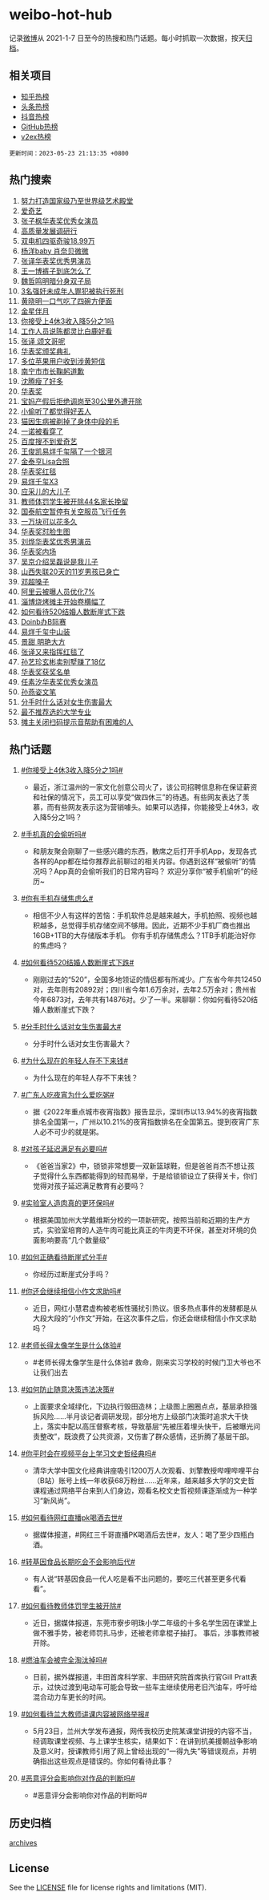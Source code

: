 # weibo-hot-hub

记录[微博](https://www.weibo.com)从 2021-1-7 日至今的热搜和热门话题。每小时抓取一次数据，按天[归档](archives)。

## 相关项目

- [知乎热榜](https://github.com/lonnyzhang423/zhihu-hot-hub)
- [头条热榜](https://github.com/lonnyzhang423/toutiao-hot-hub)
- [抖音热榜](https://github.com/lonnyzhang423/douyin-hot-hub)
- [GitHub热榜](https://github.com/lonnyzhang423/github-hot-hub)
- [v2ex热榜](https://github.com/lonnyzhang423/v2ex-hot-hub)


`更新时间：2023-05-23 21:13:35 +0800`

## 热门搜索

1. [努力打造国家级乃至世界级艺术殿堂](https://m.weibo.cn/search?containerid=100103type%3D1%26t%3D10%26q%3D%23%E5%8A%AA%E5%8A%9B%E6%89%93%E9%80%A0%E5%9B%BD%E5%AE%B6%E7%BA%A7%E4%B9%83%E8%87%B3%E4%B8%96%E7%95%8C%E7%BA%A7%E8%89%BA%E6%9C%AF%E6%AE%BF%E5%A0%82%23&stream_entry_id=51&isnewpage=1&extparam=seat%3D1%26cate%3D10103%26dgr%3D0%26stream_entry_id%3D51%26c_type%3D51%26filter_type%3Drealtimehot%26pos%3D0%26display_time%3D1684847613%26pre_seqid%3D16848476131860645864&luicode=10000011&lfid=106003type%253D25%2526t%253D3%2526disable_hot%253D1%2526filter_type%253Drealtimehot)
1. [爱奇艺](https://m.weibo.cn/search?containerid=100103type%3D1%26t%3D10%26q%3D%E7%88%B1%E5%A5%87%E8%89%BA&stream_entry_id=31&isnewpage=1&extparam=seat%3D1%26band_rank%3D1%26lcate%3D5001%26q%3D%25E7%2588%25B1%25E5%25A5%2587%25E8%2589%25BA%26c_type%3D31%26cate%3D5001%26flag%3D1%26stream_entry_id%3D31%26dgr%3D0%26realpos%3D1%26filter_type%3Drealtimehot%26pos%3D0%26display_time%3D1684847613%26pre_seqid%3D16848476131860645864&luicode=10000011&lfid=106003type%253D25%2526t%253D3%2526disable_hot%253D1%2526filter_type%253Drealtimehot)
1. [张子枫华表奖优秀女演员](https://m.weibo.cn/search?containerid=100103type%3D1%26t%3D10%26q%3D%23%E5%BC%A0%E5%AD%90%E6%9E%AB%E5%8D%8E%E8%A1%A8%E5%A5%96%E4%BC%98%E7%A7%80%E5%A5%B3%E6%BC%94%E5%91%98%23&stream_entry_id=31&isnewpage=1&extparam=seat%3D1%26band_rank%3D2%26lcate%3D5001%26q%3D%2523%25E5%25BC%25A0%25E5%25AD%2590%25E6%259E%25AB%25E5%258D%258E%25E8%25A1%25A8%25E5%25A5%2596%25E4%25BC%2598%25E7%25A7%2580%25E5%25A5%25B3%25E6%25BC%2594%25E5%2591%2598%2523%26c_type%3D31%26cate%3D5001%26flag%3D1%26stream_entry_id%3D31%26dgr%3D0%26realpos%3D2%26filter_type%3Drealtimehot%26pos%3D1%26display_time%3D1684847613%26pre_seqid%3D16848476131860645864&luicode=10000011&lfid=106003type%253D25%2526t%253D3%2526disable_hot%253D1%2526filter_type%253Drealtimehot)
1. [高质量发展调研行](https://m.weibo.cn/search?containerid=100103type%3D1%26t%3D10%26q%3D%23%E9%AB%98%E8%B4%A8%E9%87%8F%E5%8F%91%E5%B1%95%E8%B0%83%E7%A0%94%E8%A1%8C%23&stream_entry_id=31&isnewpage=1&extparam=seat%3D1%26band_rank%3D3%26lcate%3D5001%26q%3D%2523%25E9%25AB%2598%25E8%25B4%25A8%25E9%2587%258F%25E5%258F%2591%25E5%25B1%2595%25E8%25B0%2583%25E7%25A0%2594%25E8%25A1%258C%2523%26c_type%3D31%26cate%3D5001%26flag%3D0%26stream_entry_id%3D31%26dgr%3D0%26realpos%3D3%26filter_type%3Drealtimehot%26pos%3D2%26display_time%3D1684847613%26pre_seqid%3D16848476131860645864&luicode=10000011&lfid=106003type%253D25%2526t%253D3%2526disable_hot%253D1%2526filter_type%253Drealtimehot)
1. [双电机四驱奇骏18.99万](https://m.weibo.cn/search?containerid=100103type%3D1%26t%3D10%26q%3D%23%E5%8F%8C%E7%94%B5%E6%9C%BA%E5%9B%9B%E9%A9%B1%E5%A5%87%E9%AA%8F18.99%E4%B8%87%23&stream_entry_id=31&isnewpage=1&extparam=seat%3D1%26lcate%3D5001%26band_rank%3D4%26pos%3D3%26adid%3D190264%26q%3D%2523%25E5%258F%258C%25E7%2594%25B5%25E6%259C%25BA%25E5%259B%259B%25E9%25A9%25B1%25E5%25A5%2587%25E9%25AA%258F18.99%25E4%25B8%2587%2523%26c_type%3D31%26topic_ad%3D1%26is_ad_pos%3D1%26cate%3D5001%26dgr%3D0%26stream_entry_id%3D31%26filter_type%3Drealtimehot%26display_time%3D1684847613%26pre_seqid%3D16848476131860645864&luicode=10000011&lfid=106003type%253D25%2526t%253D3%2526disable_hot%253D1%2526filter_type%253Drealtimehot)
1. [杨洋baby 肖奈贝微微](https://m.weibo.cn/search?containerid=100103type%3D1%26t%3D10%26q%3D%E6%9D%A8%E6%B4%8Bbaby+%E8%82%96%E5%A5%88%E8%B4%9D%E5%BE%AE%E5%BE%AE&stream_entry_id=31&isnewpage=1&extparam=seat%3D1%26band_rank%3D4%26lcate%3D5001%26q%3D%25E6%259D%25A8%25E6%25B4%258Bbaby%2520%25E8%2582%2596%25E5%25A5%2588%25E8%25B4%259D%25E5%25BE%25AE%25E5%25BE%25AE%26c_type%3D31%26cate%3D5001%26flag%3D2%26stream_entry_id%3D31%26dgr%3D0%26realpos%3D4%26filter_type%3Drealtimehot%26pos%3D4%26display_time%3D1684847613%26pre_seqid%3D16848476131860645864&luicode=10000011&lfid=106003type%253D25%2526t%253D3%2526disable_hot%253D1%2526filter_type%253Drealtimehot)
1. [张译华表奖优秀男演员](https://m.weibo.cn/search?containerid=100103type%3D1%26t%3D10%26q%3D%23%E5%BC%A0%E8%AF%91%E5%8D%8E%E8%A1%A8%E5%A5%96%E4%BC%98%E7%A7%80%E7%94%B7%E6%BC%94%E5%91%98%23&stream_entry_id=31&isnewpage=1&extparam=seat%3D1%26band_rank%3D5%26lcate%3D5001%26q%3D%2523%25E5%25BC%25A0%25E8%25AF%2591%25E5%258D%258E%25E8%25A1%25A8%25E5%25A5%2596%25E4%25BC%2598%25E7%25A7%2580%25E7%2594%25B7%25E6%25BC%2594%25E5%2591%2598%2523%26c_type%3D31%26cate%3D5001%26flag%3D1%26stream_entry_id%3D31%26dgr%3D0%26realpos%3D5%26filter_type%3Drealtimehot%26pos%3D5%26display_time%3D1684847613%26pre_seqid%3D16848476131860645864&luicode=10000011&lfid=106003type%253D25%2526t%253D3%2526disable_hot%253D1%2526filter_type%253Drealtimehot)
1. [王一博裤子到底怎么了](https://m.weibo.cn/search?containerid=100103type%3D1%26t%3D10%26q%3D%E7%8E%8B%E4%B8%80%E5%8D%9A%E8%A3%A4%E5%AD%90%E5%88%B0%E5%BA%95%E6%80%8E%E4%B9%88%E4%BA%86&stream_entry_id=31&isnewpage=1&extparam=seat%3D1%26band_rank%3D6%26lcate%3D5001%26q%3D%25E7%258E%258B%25E4%25B8%2580%25E5%258D%259A%25E8%25A3%25A4%25E5%25AD%2590%25E5%2588%25B0%25E5%25BA%2595%25E6%2580%258E%25E4%25B9%2588%25E4%25BA%2586%26c_type%3D31%26cate%3D5001%26flag%3D2%26stream_entry_id%3D31%26dgr%3D0%26realpos%3D6%26filter_type%3Drealtimehot%26pos%3D6%26display_time%3D1684847613%26pre_seqid%3D16848476131860645864&luicode=10000011&lfid=106003type%253D25%2526t%253D3%2526disable_hot%253D1%2526filter_type%253Drealtimehot)
1. [魏哲鸣明暗分身双子局](https://m.weibo.cn/search?containerid=100103type%3D1%26t%3D10%26q%3D%23%E9%AD%8F%E5%93%B2%E9%B8%A3%E6%98%8E%E6%9A%97%E5%88%86%E8%BA%AB%E5%8F%8C%E5%AD%90%E5%B1%80%23&stream_entry_id=31&isnewpage=1&extparam=seat%3D1%26lcate%3D5001%26band_rank%3D7%26pos%3D7%26adid%3D190282%26q%3D%2523%25E9%25AD%258F%25E5%2593%25B2%25E9%25B8%25A3%25E6%2598%258E%25E6%259A%2597%25E5%2588%2586%25E8%25BA%25AB%25E5%258F%258C%25E5%25AD%2590%25E5%25B1%2580%2523%26c_type%3D31%26is_ad_pos%3D1%26cate%3D5001%26dgr%3D0%26stream_entry_id%3D31%26filter_type%3Drealtimehot%26display_time%3D1684847613%26pre_seqid%3D16848476131860645864&luicode=10000011&lfid=106003type%253D25%2526t%253D3%2526disable_hot%253D1%2526filter_type%253Drealtimehot)
1. [3名强奸未成年人罪犯被执行死刑](https://m.weibo.cn/search?containerid=100103type%3D1%26t%3D10%26q%3D%233%E5%90%8D%E5%BC%BA%E5%A5%B8%E6%9C%AA%E6%88%90%E5%B9%B4%E4%BA%BA%E7%BD%AA%E7%8A%AF%E8%A2%AB%E6%89%A7%E8%A1%8C%E6%AD%BB%E5%88%91%23&stream_entry_id=31&isnewpage=1&extparam=seat%3D1%26band_rank%3D7%26lcate%3D5001%26q%3D%25233%25E5%2590%258D%25E5%25BC%25BA%25E5%25A5%25B8%25E6%259C%25AA%25E6%2588%2590%25E5%25B9%25B4%25E4%25BA%25BA%25E7%25BD%25AA%25E7%258A%25AF%25E8%25A2%25AB%25E6%2589%25A7%25E8%25A1%258C%25E6%25AD%25BB%25E5%2588%2591%2523%26c_type%3D31%26cate%3D5001%26flag%3D16%26stream_entry_id%3D31%26dgr%3D0%26realpos%3D7%26filter_type%3Drealtimehot%26pos%3D8%26display_time%3D1684847613%26pre_seqid%3D16848476131860645864&luicode=10000011&lfid=106003type%253D25%2526t%253D3%2526disable_hot%253D1%2526filter_type%253Drealtimehot)
1. [黄晓明一口气吃了四碗方便面](https://m.weibo.cn/search?containerid=100103type%3D1%26t%3D10%26q%3D%23%E9%BB%84%E6%99%93%E6%98%8E%E4%B8%80%E5%8F%A3%E6%B0%94%E5%90%83%E4%BA%86%E5%9B%9B%E7%A2%97%E6%96%B9%E4%BE%BF%E9%9D%A2%23&stream_entry_id=31&isnewpage=1&extparam=seat%3D1%26band_rank%3D8%26lcate%3D5001%26q%3D%2523%25E9%25BB%2584%25E6%2599%2593%25E6%2598%258E%25E4%25B8%2580%25E5%258F%25A3%25E6%25B0%2594%25E5%2590%2583%25E4%25BA%2586%25E5%259B%259B%25E7%25A2%2597%25E6%2596%25B9%25E4%25BE%25BF%25E9%259D%25A2%2523%26c_type%3D31%26cate%3D5001%26flag%3D2%26stream_entry_id%3D31%26dgr%3D0%26realpos%3D8%26filter_type%3Drealtimehot%26pos%3D9%26display_time%3D1684847613%26pre_seqid%3D16848476131860645864&luicode=10000011&lfid=106003type%253D25%2526t%253D3%2526disable_hot%253D1%2526filter_type%253Drealtimehot)
1. [金星伴月](https://m.weibo.cn/search?containerid=100103type%3D1%26t%3D10%26q%3D%E9%87%91%E6%98%9F%E4%BC%B4%E6%9C%88&stream_entry_id=31&isnewpage=1&extparam=seat%3D1%26band_rank%3D9%26lcate%3D5001%26q%3D%25E9%2587%2591%25E6%2598%259F%25E4%25BC%25B4%25E6%259C%2588%26c_type%3D31%26cate%3D5001%26flag%3D1%26stream_entry_id%3D31%26dgr%3D0%26realpos%3D9%26filter_type%3Drealtimehot%26pos%3D10%26display_time%3D1684847613%26pre_seqid%3D16848476131860645864&luicode=10000011&lfid=106003type%253D25%2526t%253D3%2526disable_hot%253D1%2526filter_type%253Drealtimehot)
1. [你接受上4休3收入降5分之1吗](https://m.weibo.cn/search?containerid=100103type%3D1%26t%3D10%26q%3D%23%E4%BD%A0%E6%8E%A5%E5%8F%97%E4%B8%8A4%E4%BC%913%E6%94%B6%E5%85%A5%E9%99%8D5%E5%88%86%E4%B9%8B1%E5%90%97%23&stream_entry_id=31&isnewpage=1&extparam=seat%3D1%26band_rank%3D10%26lcate%3D5001%26q%3D%2523%25E4%25BD%25A0%25E6%258E%25A5%25E5%258F%2597%25E4%25B8%258A4%25E4%25BC%25913%25E6%2594%25B6%25E5%2585%25A5%25E9%2599%258D5%25E5%2588%2586%25E4%25B9%258B1%25E5%2590%2597%2523%26c_type%3D31%26cate%3D5001%26flag%3D0%26stream_entry_id%3D31%26dgr%3D0%26realpos%3D10%26filter_type%3Drealtimehot%26pos%3D11%26display_time%3D1684847613%26pre_seqid%3D16848476131860645864&luicode=10000011&lfid=106003type%253D25%2526t%253D3%2526disable_hot%253D1%2526filter_type%253Drealtimehot)
1. [工作人员说陈都灵比白鹿好看](https://m.weibo.cn/search?containerid=100103type%3D1%26t%3D10%26q%3D%23%E5%B7%A5%E4%BD%9C%E4%BA%BA%E5%91%98%E8%AF%B4%E9%99%88%E9%83%BD%E7%81%B5%E6%AF%94%E7%99%BD%E9%B9%BF%E5%A5%BD%E7%9C%8B%23&stream_entry_id=31&isnewpage=1&extparam=seat%3D1%26band_rank%3D11%26lcate%3D5001%26q%3D%2523%25E5%25B7%25A5%25E4%25BD%259C%25E4%25BA%25BA%25E5%2591%2598%25E8%25AF%25B4%25E9%2599%2588%25E9%2583%25BD%25E7%2581%25B5%25E6%25AF%2594%25E7%2599%25BD%25E9%25B9%25BF%25E5%25A5%25BD%25E7%259C%258B%2523%26c_type%3D31%26cate%3D5001%26flag%3D1%26stream_entry_id%3D31%26dgr%3D0%26realpos%3D11%26filter_type%3Drealtimehot%26pos%3D12%26display_time%3D1684847613%26pre_seqid%3D16848476131860645864&luicode=10000011&lfid=106003type%253D25%2526t%253D3%2526disable_hot%253D1%2526filter_type%253Drealtimehot)
1. [张译 颂文哥呢](https://m.weibo.cn/search?containerid=100103type%3D1%26t%3D10%26q%3D%E5%BC%A0%E8%AF%91+%E9%A2%82%E6%96%87%E5%93%A5%E5%91%A2&stream_entry_id=31&isnewpage=1&extparam=seat%3D1%26band_rank%3D12%26lcate%3D5001%26q%3D%25E5%25BC%25A0%25E8%25AF%2591%2520%25E9%25A2%2582%25E6%2596%2587%25E5%2593%25A5%25E5%2591%25A2%26c_type%3D31%26cate%3D5001%26flag%3D1%26stream_entry_id%3D31%26dgr%3D0%26realpos%3D12%26filter_type%3Drealtimehot%26pos%3D13%26display_time%3D1684847613%26pre_seqid%3D16848476131860645864&luicode=10000011&lfid=106003type%253D25%2526t%253D3%2526disable_hot%253D1%2526filter_type%253Drealtimehot)
1. [华表奖颁奖典礼](https://m.weibo.cn/search?containerid=100103type%3D1%26t%3D10%26q%3D%E5%8D%8E%E8%A1%A8%E5%A5%96%E9%A2%81%E5%A5%96%E5%85%B8%E7%A4%BC&stream_entry_id=31&isnewpage=1&extparam=seat%3D1%26band_rank%3D13%26lcate%3D5001%26q%3D%25E5%258D%258E%25E8%25A1%25A8%25E5%25A5%2596%25E9%25A2%2581%25E5%25A5%2596%25E5%2585%25B8%25E7%25A4%25BC%26c_type%3D31%26cate%3D5001%26flag%3D1%26stream_entry_id%3D31%26dgr%3D0%26realpos%3D13%26filter_type%3Drealtimehot%26pos%3D14%26display_time%3D1684847613%26pre_seqid%3D16848476131860645864&luicode=10000011&lfid=106003type%253D25%2526t%253D3%2526disable_hot%253D1%2526filter_type%253Drealtimehot)
1. [多位苹果用户收到涉黄短信](https://m.weibo.cn/search?containerid=100103type%3D1%26t%3D10%26q%3D%23%E5%A4%9A%E4%BD%8D%E8%8B%B9%E6%9E%9C%E7%94%A8%E6%88%B7%E6%94%B6%E5%88%B0%E6%B6%89%E9%BB%84%E7%9F%AD%E4%BF%A1%23&stream_entry_id=31&isnewpage=1&extparam=seat%3D1%26band_rank%3D14%26lcate%3D5001%26q%3D%2523%25E5%25A4%259A%25E4%25BD%258D%25E8%258B%25B9%25E6%259E%259C%25E7%2594%25A8%25E6%2588%25B7%25E6%2594%25B6%25E5%2588%25B0%25E6%25B6%2589%25E9%25BB%2584%25E7%259F%25AD%25E4%25BF%25A1%2523%26c_type%3D31%26cate%3D5001%26flag%3D0%26stream_entry_id%3D31%26dgr%3D0%26realpos%3D14%26filter_type%3Drealtimehot%26pos%3D15%26display_time%3D1684847613%26pre_seqid%3D16848476131860645864&luicode=10000011&lfid=106003type%253D25%2526t%253D3%2526disable_hot%253D1%2526filter_type%253Drealtimehot)
1. [南宁市市长鞠躬道歉](https://m.weibo.cn/search?containerid=100103type%3D1%26t%3D10%26q%3D%23%E5%8D%97%E5%AE%81%E5%B8%82%E5%B8%82%E9%95%BF%E9%9E%A0%E8%BA%AC%E9%81%93%E6%AD%89%23&stream_entry_id=31&isnewpage=1&extparam=seat%3D1%26band_rank%3D15%26lcate%3D5001%26q%3D%2523%25E5%258D%2597%25E5%25AE%2581%25E5%25B8%2582%25E5%25B8%2582%25E9%2595%25BF%25E9%259E%25A0%25E8%25BA%25AC%25E9%2581%2593%25E6%25AD%2589%2523%26c_type%3D31%26cate%3D5001%26flag%3D0%26stream_entry_id%3D31%26dgr%3D0%26realpos%3D15%26filter_type%3Drealtimehot%26pos%3D16%26display_time%3D1684847613%26pre_seqid%3D16848476131860645864&luicode=10000011&lfid=106003type%253D25%2526t%253D3%2526disable_hot%253D1%2526filter_type%253Drealtimehot)
1. [沈腾瘦了好多](https://m.weibo.cn/search?containerid=100103type%3D1%26t%3D10%26q%3D%E6%B2%88%E8%85%BE%E7%98%A6%E4%BA%86%E5%A5%BD%E5%A4%9A&stream_entry_id=31&isnewpage=1&extparam=seat%3D1%26band_rank%3D16%26lcate%3D5001%26q%3D%25E6%25B2%2588%25E8%2585%25BE%25E7%2598%25A6%25E4%25BA%2586%25E5%25A5%25BD%25E5%25A4%259A%26c_type%3D31%26cate%3D5001%26flag%3D2%26stream_entry_id%3D31%26dgr%3D0%26realpos%3D16%26filter_type%3Drealtimehot%26pos%3D17%26display_time%3D1684847613%26pre_seqid%3D16848476131860645864&luicode=10000011&lfid=106003type%253D25%2526t%253D3%2526disable_hot%253D1%2526filter_type%253Drealtimehot)
1. [华表奖](https://m.weibo.cn/search?containerid=100103type%3D1%26t%3D10%26q%3D%E5%8D%8E%E8%A1%A8%E5%A5%96&stream_entry_id=31&isnewpage=1&extparam=seat%3D1%26band_rank%3D17%26lcate%3D5001%26q%3D%25E5%258D%258E%25E8%25A1%25A8%25E5%25A5%2596%26c_type%3D31%26cate%3D5001%26flag%3D1%26stream_entry_id%3D31%26dgr%3D0%26realpos%3D17%26filter_type%3Drealtimehot%26pos%3D18%26display_time%3D1684847613%26pre_seqid%3D16848476131860645864&luicode=10000011&lfid=106003type%253D25%2526t%253D3%2526disable_hot%253D1%2526filter_type%253Drealtimehot)
1. [宝妈产假后拒绝调岗至30公里外遭开除](https://m.weibo.cn/search?containerid=100103type%3D1%26t%3D10%26q%3D%23%E5%AE%9D%E5%A6%88%E4%BA%A7%E5%81%87%E5%90%8E%E6%8B%92%E7%BB%9D%E8%B0%83%E5%B2%97%E8%87%B330%E5%85%AC%E9%87%8C%E5%A4%96%E9%81%AD%E5%BC%80%E9%99%A4%23&stream_entry_id=31&isnewpage=1&extparam=seat%3D1%26band_rank%3D18%26lcate%3D5001%26q%3D%2523%25E5%25AE%259D%25E5%25A6%2588%25E4%25BA%25A7%25E5%2581%2587%25E5%2590%258E%25E6%258B%2592%25E7%25BB%259D%25E8%25B0%2583%25E5%25B2%2597%25E8%2587%25B330%25E5%2585%25AC%25E9%2587%258C%25E5%25A4%2596%25E9%2581%25AD%25E5%25BC%2580%25E9%2599%25A4%2523%26c_type%3D31%26cate%3D5001%26flag%3D1%26stream_entry_id%3D31%26dgr%3D0%26realpos%3D18%26filter_type%3Drealtimehot%26pos%3D19%26display_time%3D1684847613%26pre_seqid%3D16848476131860645864&luicode=10000011&lfid=106003type%253D25%2526t%253D3%2526disable_hot%253D1%2526filter_type%253Drealtimehot)
1. [小偷听了都觉得好丟人](https://m.weibo.cn/search?containerid=100103type%3D1%26t%3D10%26q%3D%E5%B0%8F%E5%81%B7%E5%90%AC%E4%BA%86%E9%83%BD%E8%A7%89%E5%BE%97%E5%A5%BD%E4%B8%9F%E4%BA%BA&stream_entry_id=31&isnewpage=1&extparam=seat%3D1%26band_rank%3D19%26lcate%3D5001%26q%3D%25E5%25B0%258F%25E5%2581%25B7%25E5%2590%25AC%25E4%25BA%2586%25E9%2583%25BD%25E8%25A7%2589%25E5%25BE%2597%25E5%25A5%25BD%25E4%25B8%259F%25E4%25BA%25BA%26c_type%3D31%26cate%3D5001%26flag%3D1%26stream_entry_id%3D31%26dgr%3D0%26realpos%3D19%26filter_type%3Drealtimehot%26pos%3D20%26display_time%3D1684847613%26pre_seqid%3D16848476131860645864&luicode=10000011&lfid=106003type%253D25%2526t%253D3%2526disable_hot%253D1%2526filter_type%253Drealtimehot)
1. [猫因生病被剃掉了身体中段的毛](https://m.weibo.cn/search?containerid=100103type%3D1%26t%3D10%26q%3D%E7%8C%AB%E5%9B%A0%E7%94%9F%E7%97%85%E8%A2%AB%E5%89%83%E6%8E%89%E4%BA%86%E8%BA%AB%E4%BD%93%E4%B8%AD%E6%AE%B5%E7%9A%84%E6%AF%9B&stream_entry_id=31&isnewpage=1&extparam=seat%3D1%26band_rank%3D20%26lcate%3D5001%26q%3D%25E7%258C%25AB%25E5%259B%25A0%25E7%2594%259F%25E7%2597%2585%25E8%25A2%25AB%25E5%2589%2583%25E6%258E%2589%25E4%25BA%2586%25E8%25BA%25AB%25E4%25BD%2593%25E4%25B8%25AD%25E6%25AE%25B5%25E7%259A%2584%25E6%25AF%259B%26c_type%3D31%26cate%3D5001%26flag%3D0%26stream_entry_id%3D31%26dgr%3D0%26realpos%3D20%26filter_type%3Drealtimehot%26pos%3D21%26display_time%3D1684847613%26pre_seqid%3D16848476131860645864&luicode=10000011&lfid=106003type%253D25%2526t%253D3%2526disable_hot%253D1%2526filter_type%253Drealtimehot)
1. [一诺被看穿了](https://m.weibo.cn/search?containerid=100103type%3D1%26t%3D10%26q%3D%23%E4%B8%80%E8%AF%BA%E8%A2%AB%E7%9C%8B%E7%A9%BF%E4%BA%86%23&stream_entry_id=31&isnewpage=1&extparam=seat%3D1%26band_rank%3D21%26lcate%3D5001%26q%3D%2523%25E4%25B8%2580%25E8%25AF%25BA%25E8%25A2%25AB%25E7%259C%258B%25E7%25A9%25BF%25E4%25BA%2586%2523%26c_type%3D31%26dgr%3D0%26cate%3D5001%26flag%3D0%26stream_entry_id%3D31%26realpos%3D21%26adid%3D190284%26filter_type%3Drealtimehot%26pos%3D22%26display_time%3D1684847613%26pre_seqid%3D16848476131860645864&luicode=10000011&lfid=106003type%253D25%2526t%253D3%2526disable_hot%253D1%2526filter_type%253Drealtimehot)
1. [百度搜不到爱奇艺](https://m.weibo.cn/search?containerid=100103type%3D1%26t%3D10%26q%3D%23%E7%99%BE%E5%BA%A6%E6%90%9C%E4%B8%8D%E5%88%B0%E7%88%B1%E5%A5%87%E8%89%BA%23&stream_entry_id=31&isnewpage=1&extparam=seat%3D1%26band_rank%3D22%26lcate%3D5001%26q%3D%2523%25E7%2599%25BE%25E5%25BA%25A6%25E6%2590%259C%25E4%25B8%258D%25E5%2588%25B0%25E7%2588%25B1%25E5%25A5%2587%25E8%2589%25BA%2523%26c_type%3D31%26cate%3D5001%26flag%3D1%26stream_entry_id%3D31%26dgr%3D0%26realpos%3D22%26filter_type%3Drealtimehot%26pos%3D23%26display_time%3D1684847613%26pre_seqid%3D16848476131860645864&luicode=10000011&lfid=106003type%253D25%2526t%253D3%2526disable_hot%253D1%2526filter_type%253Drealtimehot)
1. [王俊凯易烊千玺隔了一个银河](https://m.weibo.cn/search?containerid=100103type%3D1%26t%3D10%26q%3D%23%E7%8E%8B%E4%BF%8A%E5%87%AF%E6%98%93%E7%83%8A%E5%8D%83%E7%8E%BA%E9%9A%94%E4%BA%86%E4%B8%80%E4%B8%AA%E9%93%B6%E6%B2%B3%23&stream_entry_id=31&isnewpage=1&extparam=seat%3D1%26band_rank%3D23%26lcate%3D5001%26q%3D%2523%25E7%258E%258B%25E4%25BF%258A%25E5%2587%25AF%25E6%2598%2593%25E7%2583%258A%25E5%258D%2583%25E7%258E%25BA%25E9%259A%2594%25E4%25BA%2586%25E4%25B8%2580%25E4%25B8%25AA%25E9%2593%25B6%25E6%25B2%25B3%2523%26c_type%3D31%26cate%3D5001%26flag%3D0%26stream_entry_id%3D31%26dgr%3D0%26realpos%3D23%26filter_type%3Drealtimehot%26pos%3D24%26display_time%3D1684847613%26pre_seqid%3D16848476131860645864&luicode=10000011&lfid=106003type%253D25%2526t%253D3%2526disable_hot%253D1%2526filter_type%253Drealtimehot)
1. [金泰亨Lisa合照](https://m.weibo.cn/search?containerid=100103type%3D1%26t%3D10%26q%3D%23%E9%87%91%E6%B3%B0%E4%BA%A8Lisa%E5%90%88%E7%85%A7%23&stream_entry_id=31&isnewpage=1&extparam=seat%3D1%26band_rank%3D24%26lcate%3D5001%26q%3D%2523%25E9%2587%2591%25E6%25B3%25B0%25E4%25BA%25A8Lisa%25E5%2590%2588%25E7%2585%25A7%2523%26c_type%3D31%26cate%3D5001%26flag%3D1%26stream_entry_id%3D31%26dgr%3D0%26realpos%3D24%26filter_type%3Drealtimehot%26pos%3D25%26display_time%3D1684847613%26pre_seqid%3D16848476131860645864&luicode=10000011&lfid=106003type%253D25%2526t%253D3%2526disable_hot%253D1%2526filter_type%253Drealtimehot)
1. [华表奖红毯](https://m.weibo.cn/search?containerid=100103type%3D1%26t%3D10%26q%3D%E5%8D%8E%E8%A1%A8%E5%A5%96%E7%BA%A2%E6%AF%AF&stream_entry_id=31&isnewpage=1&extparam=seat%3D1%26band_rank%3D25%26lcate%3D5001%26q%3D%25E5%258D%258E%25E8%25A1%25A8%25E5%25A5%2596%25E7%25BA%25A2%25E6%25AF%25AF%26c_type%3D31%26cate%3D5001%26flag%3D0%26stream_entry_id%3D31%26dgr%3D0%26realpos%3D25%26filter_type%3Drealtimehot%26pos%3D26%26display_time%3D1684847613%26pre_seqid%3D16848476131860645864&luicode=10000011&lfid=106003type%253D25%2526t%253D3%2526disable_hot%253D1%2526filter_type%253Drealtimehot)
1. [易烊千玺X3](https://m.weibo.cn/search?containerid=100103type%3D1%26t%3D10%26q%3D%E6%98%93%E7%83%8A%E5%8D%83%E7%8E%BAX3&stream_entry_id=31&isnewpage=1&extparam=seat%3D1%26band_rank%3D26%26lcate%3D5001%26q%3D%25E6%2598%2593%25E7%2583%258A%25E5%258D%2583%25E7%258E%25BAX3%26c_type%3D31%26cate%3D5001%26flag%3D0%26stream_entry_id%3D31%26dgr%3D0%26realpos%3D26%26filter_type%3Drealtimehot%26pos%3D27%26display_time%3D1684847613%26pre_seqid%3D16848476131860645864&luicode=10000011&lfid=106003type%253D25%2526t%253D3%2526disable_hot%253D1%2526filter_type%253Drealtimehot)
1. [应采儿的大儿子](https://m.weibo.cn/search?containerid=100103type%3D1%26t%3D10%26q%3D%E5%BA%94%E9%87%87%E5%84%BF%E7%9A%84%E5%A4%A7%E5%84%BF%E5%AD%90&stream_entry_id=31&isnewpage=1&extparam=seat%3D1%26band_rank%3D27%26lcate%3D5001%26q%3D%25E5%25BA%2594%25E9%2587%2587%25E5%2584%25BF%25E7%259A%2584%25E5%25A4%25A7%25E5%2584%25BF%25E5%25AD%2590%26c_type%3D31%26cate%3D5001%26flag%3D0%26stream_entry_id%3D31%26dgr%3D0%26realpos%3D27%26filter_type%3Drealtimehot%26pos%3D28%26display_time%3D1684847613%26pre_seqid%3D16848476131860645864&luicode=10000011&lfid=106003type%253D25%2526t%253D3%2526disable_hot%253D1%2526filter_type%253Drealtimehot)
1. [教师体罚学生被开除44名家长挽留](https://m.weibo.cn/search?containerid=100103type%3D1%26t%3D10%26q%3D%23%E6%95%99%E5%B8%88%E4%BD%93%E7%BD%9A%E5%AD%A6%E7%94%9F%E8%A2%AB%E5%BC%80%E9%99%A444%E5%90%8D%E5%AE%B6%E9%95%BF%E6%8C%BD%E7%95%99%23&stream_entry_id=31&isnewpage=1&extparam=seat%3D1%26band_rank%3D28%26lcate%3D5001%26q%3D%2523%25E6%2595%2599%25E5%25B8%2588%25E4%25BD%2593%25E7%25BD%259A%25E5%25AD%25A6%25E7%2594%259F%25E8%25A2%25AB%25E5%25BC%2580%25E9%2599%25A444%25E5%2590%258D%25E5%25AE%25B6%25E9%2595%25BF%25E6%258C%25BD%25E7%2595%2599%2523%26c_type%3D31%26cate%3D5001%26flag%3D0%26stream_entry_id%3D31%26dgr%3D0%26realpos%3D28%26filter_type%3Drealtimehot%26pos%3D29%26display_time%3D1684847613%26pre_seqid%3D16848476131860645864&luicode=10000011&lfid=106003type%253D25%2526t%253D3%2526disable_hot%253D1%2526filter_type%253Drealtimehot)
1. [国泰航空暂停有关空服员飞行任务](https://m.weibo.cn/search?containerid=100103type%3D1%26t%3D10%26q%3D%23%E5%9B%BD%E6%B3%B0%E8%88%AA%E7%A9%BA%E6%9A%82%E5%81%9C%E6%9C%89%E5%85%B3%E7%A9%BA%E6%9C%8D%E5%91%98%E9%A3%9E%E8%A1%8C%E4%BB%BB%E5%8A%A1%23&stream_entry_id=31&isnewpage=1&extparam=seat%3D1%26band_rank%3D29%26lcate%3D5001%26q%3D%2523%25E5%259B%25BD%25E6%25B3%25B0%25E8%2588%25AA%25E7%25A9%25BA%25E6%259A%2582%25E5%2581%259C%25E6%259C%2589%25E5%2585%25B3%25E7%25A9%25BA%25E6%259C%258D%25E5%2591%2598%25E9%25A3%259E%25E8%25A1%258C%25E4%25BB%25BB%25E5%258A%25A1%2523%26c_type%3D31%26cate%3D5001%26flag%3D0%26stream_entry_id%3D31%26dgr%3D0%26realpos%3D29%26filter_type%3Drealtimehot%26pos%3D30%26display_time%3D1684847613%26pre_seqid%3D16848476131860645864&luicode=10000011&lfid=106003type%253D25%2526t%253D3%2526disable_hot%253D1%2526filter_type%253Drealtimehot)
1. [一万块可以花多久](https://m.weibo.cn/search?containerid=100103type%3D1%26t%3D10%26q%3D%23%E4%B8%80%E4%B8%87%E5%9D%97%E5%8F%AF%E4%BB%A5%E8%8A%B1%E5%A4%9A%E4%B9%85%23&stream_entry_id=31&isnewpage=1&extparam=seat%3D1%26band_rank%3D30%26lcate%3D5001%26q%3D%2523%25E4%25B8%2580%25E4%25B8%2587%25E5%259D%2597%25E5%258F%25AF%25E4%25BB%25A5%25E8%258A%25B1%25E5%25A4%259A%25E4%25B9%2585%2523%26c_type%3D31%26cate%3D5001%26flag%3D0%26stream_entry_id%3D31%26dgr%3D0%26realpos%3D30%26filter_type%3Drealtimehot%26pos%3D31%26display_time%3D1684847613%26pre_seqid%3D16848476131860645864&luicode=10000011&lfid=106003type%253D25%2526t%253D3%2526disable_hot%253D1%2526filter_type%253Drealtimehot)
1. [华表奖怼脸生图](https://m.weibo.cn/search?containerid=100103type%3D1%26t%3D10%26q%3D%E5%8D%8E%E8%A1%A8%E5%A5%96%E6%80%BC%E8%84%B8%E7%94%9F%E5%9B%BE&stream_entry_id=31&isnewpage=1&extparam=seat%3D1%26band_rank%3D31%26lcate%3D5001%26q%3D%25E5%258D%258E%25E8%25A1%25A8%25E5%25A5%2596%25E6%2580%25BC%25E8%2584%25B8%25E7%2594%259F%25E5%259B%25BE%26c_type%3D31%26cate%3D5001%26flag%3D0%26stream_entry_id%3D31%26dgr%3D0%26realpos%3D31%26filter_type%3Drealtimehot%26pos%3D32%26display_time%3D1684847613%26pre_seqid%3D16848476131860645864&luicode=10000011&lfid=106003type%253D25%2526t%253D3%2526disable_hot%253D1%2526filter_type%253Drealtimehot)
1. [刘烨华表奖优秀男演员](https://m.weibo.cn/search?containerid=100103type%3D1%26t%3D10%26q%3D%23%E5%88%98%E7%83%A8%E5%8D%8E%E8%A1%A8%E5%A5%96%E4%BC%98%E7%A7%80%E7%94%B7%E6%BC%94%E5%91%98%23&stream_entry_id=31&isnewpage=1&extparam=seat%3D1%26band_rank%3D32%26lcate%3D5001%26q%3D%2523%25E5%2588%2598%25E7%2583%25A8%25E5%258D%258E%25E8%25A1%25A8%25E5%25A5%2596%25E4%25BC%2598%25E7%25A7%2580%25E7%2594%25B7%25E6%25BC%2594%25E5%2591%2598%2523%26c_type%3D31%26cate%3D5001%26flag%3D1%26stream_entry_id%3D31%26dgr%3D0%26realpos%3D32%26filter_type%3Drealtimehot%26pos%3D33%26display_time%3D1684847613%26pre_seqid%3D16848476131860645864&luicode=10000011&lfid=106003type%253D25%2526t%253D3%2526disable_hot%253D1%2526filter_type%253Drealtimehot)
1. [华表奖内场](https://m.weibo.cn/search?containerid=100103type%3D1%26t%3D10%26q%3D%E5%8D%8E%E8%A1%A8%E5%A5%96%E5%86%85%E5%9C%BA&stream_entry_id=31&isnewpage=1&extparam=seat%3D1%26band_rank%3D33%26lcate%3D5001%26q%3D%25E5%258D%258E%25E8%25A1%25A8%25E5%25A5%2596%25E5%2586%2585%25E5%259C%25BA%26c_type%3D31%26cate%3D5001%26flag%3D1%26stream_entry_id%3D31%26dgr%3D0%26realpos%3D33%26filter_type%3Drealtimehot%26pos%3D34%26display_time%3D1684847613%26pre_seqid%3D16848476131860645864&luicode=10000011&lfid=106003type%253D25%2526t%253D3%2526disable_hot%253D1%2526filter_type%253Drealtimehot)
1. [吴京介绍吴磊说是我儿子](https://m.weibo.cn/search?containerid=100103type%3D1%26t%3D10%26q%3D%23%E5%90%B4%E4%BA%AC%E4%BB%8B%E7%BB%8D%E5%90%B4%E7%A3%8A%E8%AF%B4%E6%98%AF%E6%88%91%E5%84%BF%E5%AD%90%23&stream_entry_id=31&isnewpage=1&extparam=seat%3D1%26band_rank%3D34%26lcate%3D5001%26q%3D%2523%25E5%2590%25B4%25E4%25BA%25AC%25E4%25BB%258B%25E7%25BB%258D%25E5%2590%25B4%25E7%25A3%258A%25E8%25AF%25B4%25E6%2598%25AF%25E6%2588%2591%25E5%2584%25BF%25E5%25AD%2590%2523%26c_type%3D31%26cate%3D5001%26flag%3D1%26stream_entry_id%3D31%26dgr%3D0%26realpos%3D34%26filter_type%3Drealtimehot%26pos%3D35%26display_time%3D1684847613%26pre_seqid%3D16848476131860645864&luicode=10000011&lfid=106003type%253D25%2526t%253D3%2526disable_hot%253D1%2526filter_type%253Drealtimehot)
1. [山西失联20天的11岁男孩已身亡](https://m.weibo.cn/search?containerid=100103type%3D1%26t%3D10%26q%3D%23%E5%B1%B1%E8%A5%BF%E5%A4%B1%E8%81%9420%E5%A4%A9%E7%9A%8411%E5%B2%81%E7%94%B7%E5%AD%A9%E5%B7%B2%E8%BA%AB%E4%BA%A1%23&stream_entry_id=31&isnewpage=1&extparam=seat%3D1%26band_rank%3D35%26lcate%3D5001%26q%3D%2523%25E5%25B1%25B1%25E8%25A5%25BF%25E5%25A4%25B1%25E8%2581%259420%25E5%25A4%25A9%25E7%259A%258411%25E5%25B2%2581%25E7%2594%25B7%25E5%25AD%25A9%25E5%25B7%25B2%25E8%25BA%25AB%25E4%25BA%25A1%2523%26c_type%3D31%26cate%3D5001%26flag%3D1%26stream_entry_id%3D31%26dgr%3D0%26realpos%3D35%26filter_type%3Drealtimehot%26pos%3D36%26display_time%3D1684847613%26pre_seqid%3D16848476131860645864&luicode=10000011&lfid=106003type%253D25%2526t%253D3%2526disable_hot%253D1%2526filter_type%253Drealtimehot)
1. [邓超嗓子](https://m.weibo.cn/search?containerid=100103type%3D1%26t%3D10%26q%3D%E9%82%93%E8%B6%85%E5%97%93%E5%AD%90&stream_entry_id=31&isnewpage=1&extparam=seat%3D1%26band_rank%3D36%26lcate%3D5001%26q%3D%25E9%2582%2593%25E8%25B6%2585%25E5%2597%2593%25E5%25AD%2590%26c_type%3D31%26cate%3D5001%26flag%3D1%26stream_entry_id%3D31%26dgr%3D0%26realpos%3D36%26filter_type%3Drealtimehot%26pos%3D37%26display_time%3D1684847613%26pre_seqid%3D16848476131860645864&luicode=10000011&lfid=106003type%253D25%2526t%253D3%2526disable_hot%253D1%2526filter_type%253Drealtimehot)
1. [阿里云被曝人员优化7%](https://m.weibo.cn/search?containerid=100103type%3D1%26t%3D10%26q%3D%23%E9%98%BF%E9%87%8C%E4%BA%91%E8%A2%AB%E6%9B%9D%E4%BA%BA%E5%91%98%E4%BC%98%E5%8C%967%25%23&stream_entry_id=31&isnewpage=1&extparam=seat%3D1%26band_rank%3D37%26lcate%3D5001%26q%3D%2523%25E9%2598%25BF%25E9%2587%258C%25E4%25BA%2591%25E8%25A2%25AB%25E6%259B%259D%25E4%25BA%25BA%25E5%2591%2598%25E4%25BC%2598%25E5%258C%25967%2525%2523%26c_type%3D31%26cate%3D5001%26flag%3D0%26stream_entry_id%3D31%26dgr%3D0%26realpos%3D37%26filter_type%3Drealtimehot%26pos%3D38%26display_time%3D1684847613%26pre_seqid%3D16848476131860645864&luicode=10000011&lfid=106003type%253D25%2526t%253D3%2526disable_hot%253D1%2526filter_type%253Drealtimehot)
1. [淄博烧烤摊主开始卷横幅了](https://m.weibo.cn/search?containerid=100103type%3D1%26t%3D10%26q%3D%23%E6%B7%84%E5%8D%9A%E7%83%A7%E7%83%A4%E6%91%8A%E4%B8%BB%E5%BC%80%E5%A7%8B%E5%8D%B7%E6%A8%AA%E5%B9%85%E4%BA%86%23&stream_entry_id=31&isnewpage=1&extparam=seat%3D1%26band_rank%3D38%26lcate%3D5001%26q%3D%2523%25E6%25B7%2584%25E5%258D%259A%25E7%2583%25A7%25E7%2583%25A4%25E6%2591%258A%25E4%25B8%25BB%25E5%25BC%2580%25E5%25A7%258B%25E5%258D%25B7%25E6%25A8%25AA%25E5%25B9%2585%25E4%25BA%2586%2523%26c_type%3D31%26cate%3D5001%26flag%3D0%26stream_entry_id%3D31%26dgr%3D0%26realpos%3D38%26filter_type%3Drealtimehot%26pos%3D39%26display_time%3D1684847613%26pre_seqid%3D16848476131860645864&luicode=10000011&lfid=106003type%253D25%2526t%253D3%2526disable_hot%253D1%2526filter_type%253Drealtimehot)
1. [如何看待520结婚人数断崖式下跌](https://m.weibo.cn/search?containerid=100103type%3D1%26t%3D10%26q%3D%23%E5%A6%82%E4%BD%95%E7%9C%8B%E5%BE%85520%E7%BB%93%E5%A9%9A%E4%BA%BA%E6%95%B0%E6%96%AD%E5%B4%96%E5%BC%8F%E4%B8%8B%E8%B7%8C%23&stream_entry_id=31&isnewpage=1&extparam=seat%3D1%26band_rank%3D39%26lcate%3D5001%26q%3D%2523%25E5%25A6%2582%25E4%25BD%2595%25E7%259C%258B%25E5%25BE%2585520%25E7%25BB%2593%25E5%25A9%259A%25E4%25BA%25BA%25E6%2595%25B0%25E6%2596%25AD%25E5%25B4%2596%25E5%25BC%258F%25E4%25B8%258B%25E8%25B7%258C%2523%26c_type%3D31%26cate%3D5001%26flag%3D1%26stream_entry_id%3D31%26dgr%3D0%26realpos%3D39%26filter_type%3Drealtimehot%26pos%3D40%26display_time%3D1684847613%26pre_seqid%3D16848476131860645864&luicode=10000011&lfid=106003type%253D25%2526t%253D3%2526disable_hot%253D1%2526filter_type%253Drealtimehot)
1. [Doinb办B际赛](https://m.weibo.cn/search?containerid=100103type%3D1%26t%3D10%26q%3D%23Doinb%E5%8A%9EB%E9%99%85%E8%B5%9B%23&stream_entry_id=31&isnewpage=1&extparam=seat%3D1%26band_rank%3D40%26lcate%3D5001%26q%3D%2523Doinb%25E5%258A%259EB%25E9%2599%2585%25E8%25B5%259B%2523%26c_type%3D31%26cate%3D5001%26flag%3D0%26stream_entry_id%3D31%26dgr%3D0%26realpos%3D40%26filter_type%3Drealtimehot%26pos%3D41%26display_time%3D1684847613%26pre_seqid%3D16848476131860645864&luicode=10000011&lfid=106003type%253D25%2526t%253D3%2526disable_hot%253D1%2526filter_type%253Drealtimehot)
1. [易烊千玺中山装](https://m.weibo.cn/search?containerid=100103type%3D1%26t%3D10%26q%3D%E6%98%93%E7%83%8A%E5%8D%83%E7%8E%BA%E4%B8%AD%E5%B1%B1%E8%A3%85&stream_entry_id=31&isnewpage=1&extparam=seat%3D1%26band_rank%3D41%26lcate%3D5001%26q%3D%25E6%2598%2593%25E7%2583%258A%25E5%258D%2583%25E7%258E%25BA%25E4%25B8%25AD%25E5%25B1%25B1%25E8%25A3%2585%26c_type%3D31%26cate%3D5001%26flag%3D0%26stream_entry_id%3D31%26dgr%3D0%26realpos%3D41%26filter_type%3Drealtimehot%26pos%3D42%26display_time%3D1684847613%26pre_seqid%3D16848476131860645864&luicode=10000011&lfid=106003type%253D25%2526t%253D3%2526disable_hot%253D1%2526filter_type%253Drealtimehot)
1. [景甜 明艳大方](https://m.weibo.cn/search?containerid=100103type%3D1%26t%3D10%26q%3D%E6%99%AF%E7%94%9C+%E6%98%8E%E8%89%B3%E5%A4%A7%E6%96%B9&stream_entry_id=31&isnewpage=1&extparam=seat%3D1%26band_rank%3D42%26lcate%3D5001%26q%3D%25E6%2599%25AF%25E7%2594%259C%2520%25E6%2598%258E%25E8%2589%25B3%25E5%25A4%25A7%25E6%2596%25B9%26c_type%3D31%26cate%3D5001%26flag%3D0%26stream_entry_id%3D31%26dgr%3D0%26realpos%3D42%26filter_type%3Drealtimehot%26pos%3D43%26display_time%3D1684847613%26pre_seqid%3D16848476131860645864&luicode=10000011&lfid=106003type%253D25%2526t%253D3%2526disable_hot%253D1%2526filter_type%253Drealtimehot)
1. [张译又来指挥红毯了](https://m.weibo.cn/search?containerid=100103type%3D1%26t%3D10%26q%3D%23%E5%BC%A0%E8%AF%91%E5%8F%88%E6%9D%A5%E6%8C%87%E6%8C%A5%E7%BA%A2%E6%AF%AF%E4%BA%86%23&stream_entry_id=31&isnewpage=1&extparam=seat%3D1%26band_rank%3D43%26lcate%3D5001%26q%3D%2523%25E5%25BC%25A0%25E8%25AF%2591%25E5%258F%2588%25E6%259D%25A5%25E6%258C%2587%25E6%258C%25A5%25E7%25BA%25A2%25E6%25AF%25AF%25E4%25BA%2586%2523%26c_type%3D31%26cate%3D5001%26flag%3D0%26stream_entry_id%3D31%26dgr%3D0%26realpos%3D43%26filter_type%3Drealtimehot%26pos%3D44%26display_time%3D1684847613%26pre_seqid%3D16848476131860645864&luicode=10000011&lfid=106003type%253D25%2526t%253D3%2526disable_hot%253D1%2526filter_type%253Drealtimehot)
1. [孙艺珍玄彬卖别墅赚了18亿](https://m.weibo.cn/search?containerid=100103type%3D1%26t%3D10%26q%3D%23%E5%AD%99%E8%89%BA%E7%8F%8D%E7%8E%84%E5%BD%AC%E5%8D%96%E5%88%AB%E5%A2%85%E8%B5%9A%E4%BA%8618%E4%BA%BF%23&stream_entry_id=31&isnewpage=1&extparam=seat%3D1%26band_rank%3D44%26lcate%3D5001%26q%3D%2523%25E5%25AD%2599%25E8%2589%25BA%25E7%258F%258D%25E7%258E%2584%25E5%25BD%25AC%25E5%258D%2596%25E5%2588%25AB%25E5%25A2%2585%25E8%25B5%259A%25E4%25BA%258618%25E4%25BA%25BF%2523%26c_type%3D31%26cate%3D5001%26flag%3D0%26stream_entry_id%3D31%26dgr%3D0%26realpos%3D44%26filter_type%3Drealtimehot%26pos%3D45%26display_time%3D1684847613%26pre_seqid%3D16848476131860645864&luicode=10000011&lfid=106003type%253D25%2526t%253D3%2526disable_hot%253D1%2526filter_type%253Drealtimehot)
1. [华表奖获奖名单](https://m.weibo.cn/search?containerid=100103type%3D1%26t%3D10%26q%3D%E5%8D%8E%E8%A1%A8%E5%A5%96%E8%8E%B7%E5%A5%96%E5%90%8D%E5%8D%95&stream_entry_id=31&isnewpage=1&extparam=seat%3D1%26band_rank%3D45%26lcate%3D5001%26q%3D%25E5%258D%258E%25E8%25A1%25A8%25E5%25A5%2596%25E8%258E%25B7%25E5%25A5%2596%25E5%2590%258D%25E5%258D%2595%26c_type%3D31%26cate%3D5001%26flag%3D1%26stream_entry_id%3D31%26dgr%3D0%26realpos%3D45%26filter_type%3Drealtimehot%26pos%3D46%26display_time%3D1684847613%26pre_seqid%3D16848476131860645864&luicode=10000011&lfid=106003type%253D25%2526t%253D3%2526disable_hot%253D1%2526filter_type%253Drealtimehot)
1. [任素汐华表奖优秀女演员](https://m.weibo.cn/search?containerid=100103type%3D1%26t%3D10%26q%3D%23%E4%BB%BB%E7%B4%A0%E6%B1%90%E5%8D%8E%E8%A1%A8%E5%A5%96%E4%BC%98%E7%A7%80%E5%A5%B3%E6%BC%94%E5%91%98%23&stream_entry_id=31&isnewpage=1&extparam=seat%3D1%26band_rank%3D46%26lcate%3D5001%26q%3D%2523%25E4%25BB%25BB%25E7%25B4%25A0%25E6%25B1%2590%25E5%258D%258E%25E8%25A1%25A8%25E5%25A5%2596%25E4%25BC%2598%25E7%25A7%2580%25E5%25A5%25B3%25E6%25BC%2594%25E5%2591%2598%2523%26c_type%3D31%26cate%3D5001%26flag%3D1%26stream_entry_id%3D31%26dgr%3D0%26realpos%3D46%26filter_type%3Drealtimehot%26pos%3D47%26display_time%3D1684847613%26pre_seqid%3D16848476131860645864&luicode=10000011&lfid=106003type%253D25%2526t%253D3%2526disable_hot%253D1%2526filter_type%253Drealtimehot)
1. [孙燕姿文笔](https://m.weibo.cn/search?containerid=100103type%3D1%26t%3D10%26q%3D%E5%AD%99%E7%87%95%E5%A7%BF%E6%96%87%E7%AC%94&stream_entry_id=31&isnewpage=1&extparam=seat%3D1%26band_rank%3D47%26lcate%3D5001%26q%3D%25E5%25AD%2599%25E7%2587%2595%25E5%25A7%25BF%25E6%2596%2587%25E7%25AC%2594%26c_type%3D31%26cate%3D5001%26flag%3D0%26stream_entry_id%3D31%26dgr%3D0%26realpos%3D47%26filter_type%3Drealtimehot%26pos%3D48%26display_time%3D1684847613%26pre_seqid%3D16848476131860645864&luicode=10000011&lfid=106003type%253D25%2526t%253D3%2526disable_hot%253D1%2526filter_type%253Drealtimehot)
1. [分手时什么话对女生伤害最大](https://m.weibo.cn/search?containerid=100103type%3D1%26t%3D10%26q%3D%23%E5%88%86%E6%89%8B%E6%97%B6%E4%BB%80%E4%B9%88%E8%AF%9D%E5%AF%B9%E5%A5%B3%E7%94%9F%E4%BC%A4%E5%AE%B3%E6%9C%80%E5%A4%A7%23&stream_entry_id=31&isnewpage=1&extparam=seat%3D1%26band_rank%3D48%26lcate%3D5001%26q%3D%2523%25E5%2588%2586%25E6%2589%258B%25E6%2597%25B6%25E4%25BB%2580%25E4%25B9%2588%25E8%25AF%259D%25E5%25AF%25B9%25E5%25A5%25B3%25E7%2594%259F%25E4%25BC%25A4%25E5%25AE%25B3%25E6%259C%2580%25E5%25A4%25A7%2523%26c_type%3D31%26cate%3D5001%26flag%3D1%26stream_entry_id%3D31%26dgr%3D0%26realpos%3D48%26filter_type%3Drealtimehot%26pos%3D49%26display_time%3D1684847613%26pre_seqid%3D16848476131860645864&luicode=10000011&lfid=106003type%253D25%2526t%253D3%2526disable_hot%253D1%2526filter_type%253Drealtimehot)
1. [最不推荐选的大学专业](https://m.weibo.cn/search?containerid=100103type%3D1%26t%3D10%26q%3D%23%E6%9C%80%E4%B8%8D%E6%8E%A8%E8%8D%90%E9%80%89%E7%9A%84%E5%A4%A7%E5%AD%A6%E4%B8%93%E4%B8%9A%23&stream_entry_id=31&isnewpage=1&extparam=seat%3D1%26band_rank%3D49%26lcate%3D5001%26q%3D%2523%25E6%259C%2580%25E4%25B8%258D%25E6%258E%25A8%25E8%258D%2590%25E9%2580%2589%25E7%259A%2584%25E5%25A4%25A7%25E5%25AD%25A6%25E4%25B8%2593%25E4%25B8%259A%2523%26c_type%3D31%26cate%3D5001%26flag%3D0%26stream_entry_id%3D31%26dgr%3D0%26realpos%3D49%26filter_type%3Drealtimehot%26pos%3D50%26display_time%3D1684847613%26pre_seqid%3D16848476131860645864&luicode=10000011&lfid=106003type%253D25%2526t%253D3%2526disable_hot%253D1%2526filter_type%253Drealtimehot)
1. [摊主关闭扫码提示音帮助有困难的人](https://m.weibo.cn/search?containerid=100103type%3D1%26t%3D10%26q%3D%23%E6%91%8A%E4%B8%BB%E5%85%B3%E9%97%AD%E6%89%AB%E7%A0%81%E6%8F%90%E7%A4%BA%E9%9F%B3%E5%B8%AE%E5%8A%A9%E6%9C%89%E5%9B%B0%E9%9A%BE%E7%9A%84%E4%BA%BA%23&stream_entry_id=31&isnewpage=1&extparam=seat%3D1%26band_rank%3D50%26lcate%3D5001%26q%3D%2523%25E6%2591%258A%25E4%25B8%25BB%25E5%2585%25B3%25E9%2597%25AD%25E6%2589%25AB%25E7%25A0%2581%25E6%258F%2590%25E7%25A4%25BA%25E9%259F%25B3%25E5%25B8%25AE%25E5%258A%25A9%25E6%259C%2589%25E5%259B%25B0%25E9%259A%25BE%25E7%259A%2584%25E4%25BA%25BA%2523%26c_type%3D31%26cate%3D5001%26flag%3D0%26stream_entry_id%3D31%26dgr%3D0%26realpos%3D50%26filter_type%3Drealtimehot%26pos%3D51%26display_time%3D1684847613%26pre_seqid%3D16848476131860645864&luicode=10000011&lfid=106003type%253D25%2526t%253D3%2526disable_hot%253D1%2526filter_type%253Drealtimehot)

## 热门话题

1. [#你接受上4休3收入降5分之1吗#](https://m.weibo.cn/search?containerid=231522type%3D1%26t%3D10%26q%3D%23%E4%BD%A0%E6%8E%A5%E5%8F%97%E4%B8%8A4%E4%BC%913%E6%94%B6%E5%85%A5%E9%99%8D5%E5%88%86%E4%B9%8B1%E5%90%97%23&stream_entry_id=128&isnewpage=1&extparam=seat%3D1%26c_type%3D128%26dgr%3D0%26pos%3D1-0-0%26lcate%3D5004%26unitid%3D1684825655656%26cate%3D5004%26display_time%3D1684847614%26pre_seqid%3D168484761495202023134&luicode=10000011&lfid=231648_-_4)
    - 最近，浙江温州的一家文化创意公司火了，该公司招聘信息称在保证薪资和社保的情况下，员工可以享受“做四休三”的待遇。有些网友表达了羡慕，而有些网友表示这为营销噱头。如果可以选择，你能接受上4休3，收入降5分之1吗？

1. [#手机真的会偷听吗#](https://m.weibo.cn/search?containerid=231522type%3D1%26t%3D10%26q%3D%23%E6%89%8B%E6%9C%BA%E7%9C%9F%E7%9A%84%E4%BC%9A%E5%81%B7%E5%90%AC%E5%90%97%23&stream_entry_id=128&isnewpage=1&extparam=seat%3D1%26c_type%3D128%26dgr%3D0%26pos%3D1-0-1%26lcate%3D5004%26unitid%3D1684726615870%26cate%3D5004%26display_time%3D1684847614%26pre_seqid%3D168484761495202023134&luicode=10000011&lfid=231648_-_4)
    - 和朋友聚会刚聊了一些感兴趣的东西，散席之后打开手机App，发现各式各样的App都在给你推荐此前聊过的相关内容。你遇到这样“被偷听”的情况吗？App真的会偷听我们的日常内容吗？
欢迎分享你“被手机偷听”的经历~

1. [#你有手机存储焦虑么#](https://m.weibo.cn/search?containerid=231522type%3D1%26t%3D10%26q%3D%23%E4%BD%A0%E6%9C%89%E6%89%8B%E6%9C%BA%E5%AD%98%E5%82%A8%E7%84%A6%E8%99%91%E4%B9%88%23&stream_entry_id=128&isnewpage=1&extparam=seat%3D1%26c_type%3D128%26dgr%3D0%26pos%3D1-0-2%26lcate%3D5004%26unitid%3D1684816634243%26cate%3D5004%26display_time%3D1684847614%26pre_seqid%3D168484761495202023134&luicode=10000011&lfid=231648_-_4)
    - 相信不少人有这样的苦恼：手机软件总是越来越大，手机拍照、视频也越积越多，总觉得手机存储空间不够用。因此，近期不少手机厂商也推出16GB+1TB的大存储版本手机。
你有手机存储焦虑么？1TB手机能治好你的焦虑吗？

1. [#如何看待520结婚人数断崖式下跌#](https://m.weibo.cn/search?containerid=231522type%3D1%26t%3D10%26q%3D%23%E5%A6%82%E4%BD%95%E7%9C%8B%E5%BE%85520%E7%BB%93%E5%A9%9A%E4%BA%BA%E6%95%B0%E6%96%AD%E5%B4%96%E5%BC%8F%E4%B8%8B%E8%B7%8C%23&stream_entry_id=128&isnewpage=1&extparam=seat%3D1%26c_type%3D128%26dgr%3D0%26pos%3D1-0-3%26lcate%3D5004%26unitid%3D1684831336326%26cate%3D5004%26display_time%3D1684847614%26pre_seqid%3D168484761495202023134&luicode=10000011&lfid=231648_-_4)
    - 刚刚过去的“520”，全国多地领证的情侣都有所减少。广东省今年共12450对，去年则有20892对；四川省今年1.6万余对，去年2.5万余对；贵州省今年6873对，去年共有14876对。少了一半。来聊聊：你如何看待520结婚人数断崖式下跌？

1. [#分手时什么话对女生伤害最大#](https://m.weibo.cn/search?containerid=231522type%3D1%26t%3D10%26q%3D%23%E5%88%86%E6%89%8B%E6%97%B6%E4%BB%80%E4%B9%88%E8%AF%9D%E5%AF%B9%E5%A5%B3%E7%94%9F%E4%BC%A4%E5%AE%B3%E6%9C%80%E5%A4%A7%23&stream_entry_id=128&isnewpage=1&extparam=seat%3D1%26c_type%3D128%26dgr%3D0%26pos%3D1-0-4%26lcate%3D5004%26unitid%3D1684844843980%26cate%3D5004%26display_time%3D1684847614%26pre_seqid%3D168484761495202023134&luicode=10000011&lfid=231648_-_4)
    - 分手时什么话对女生伤害最大？

1. [#为什么现在的年轻人存不下来钱#](https://m.weibo.cn/search?containerid=231522type%3D1%26t%3D10%26q%3D%23%E4%B8%BA%E4%BB%80%E4%B9%88%E7%8E%B0%E5%9C%A8%E7%9A%84%E5%B9%B4%E8%BD%BB%E4%BA%BA%E5%AD%98%E4%B8%8D%E4%B8%8B%E6%9D%A5%E9%92%B1%23&stream_entry_id=128&isnewpage=1&extparam=seat%3D1%26c_type%3D128%26dgr%3D0%26pos%3D1-0-5%26lcate%3D5004%26unitid%3D1684845180201%26cate%3D5004%26display_time%3D1684847614%26pre_seqid%3D168484761495202023134&luicode=10000011&lfid=231648_-_4)
    - 为什么现在的年轻人存不下来钱？

1. [#广东人吃夜宵为什么爱吃粥#](https://m.weibo.cn/search?containerid=231522type%3D1%26t%3D10%26q%3D%23%E5%B9%BF%E4%B8%9C%E4%BA%BA%E5%90%83%E5%A4%9C%E5%AE%B5%E4%B8%BA%E4%BB%80%E4%B9%88%E7%88%B1%E5%90%83%E7%B2%A5%23&stream_entry_id=128&isnewpage=1&extparam=seat%3D1%26c_type%3D128%26dgr%3D0%26pos%3D1-0-6%26lcate%3D5004%26unitid%3D1684824151111%26cate%3D5004%26display_time%3D1684847614%26pre_seqid%3D168484761495202023134&luicode=10000011&lfid=231648_-_4)
    - 据《2022年重点城市夜宵指数》报告显示，深圳市以13.94%的夜宵指数排名全国第一，广州以10.21%的夜宵指数排名在全国第五。提到夜宵广东人必不可少的就是粥。

1. [#对孩子延迟满足有必要吗#](https://m.weibo.cn/search?containerid=231522type%3D1%26t%3D10%26q%3D%23%E5%AF%B9%E5%AD%A9%E5%AD%90%E5%BB%B6%E8%BF%9F%E6%BB%A1%E8%B6%B3%E6%9C%89%E5%BF%85%E8%A6%81%E5%90%97%23&stream_entry_id=128&isnewpage=1&extparam=seat%3D1%26c_type%3D128%26dgr%3D0%26pos%3D1-0-7%26lcate%3D5004%26unitid%3D1684735322818%26cate%3D5004%26display_time%3D1684847614%26pre_seqid%3D168484761495202023134&luicode=10000011&lfid=231648_-_4)
    - 《爸爸当家2》中，锁锁非常想要一双新篮球鞋，但是爸爸肖杰不想让孩子觉得什么东西都能得到的轻而易举，于是给锁锁设立了获得关卡，你们觉得对孩子延迟满足教育有必要吗？

1. [#实验室人造肉真的更环保吗#](https://m.weibo.cn/search?containerid=231522type%3D1%26t%3D10%26q%3D%23%E5%AE%9E%E9%AA%8C%E5%AE%A4%E4%BA%BA%E9%80%A0%E8%82%89%E7%9C%9F%E7%9A%84%E6%9B%B4%E7%8E%AF%E4%BF%9D%E5%90%97%23&stream_entry_id=128&isnewpage=1&extparam=seat%3D1%26c_type%3D128%26dgr%3D0%26pos%3D1-0-8%26lcate%3D5004%26unitid%3D1684841559687%26cate%3D5004%26display_time%3D1684847614%26pre_seqid%3D168484761495202023134&luicode=10000011&lfid=231648_-_4)
    - 根据美国加州大学戴维斯分校的一项新研究，按照当前和近期的生产方式，实验室培育的人造牛肉可能比真正的牛肉更不环保，甚至对环境的负面影响要高“几个数量级”

1. [#如何正确看待断崖式分手#](https://m.weibo.cn/search?containerid=231522type%3D1%26t%3D10%26q%3D%23%E5%A6%82%E4%BD%95%E6%AD%A3%E7%A1%AE%E7%9C%8B%E5%BE%85%E6%96%AD%E5%B4%96%E5%BC%8F%E5%88%86%E6%89%8B%23&stream_entry_id=128&isnewpage=1&extparam=seat%3D1%26c_type%3D128%26dgr%3D0%26pos%3D1-0-9%26lcate%3D5004%26unitid%3D1684770447234%26cate%3D5004%26display_time%3D1684847614%26pre_seqid%3D168484761495202023134&luicode=10000011&lfid=231648_-_4)
    - 你经历过断崖式分手吗？

1. [#你还会继续相信小作文求助吗#](https://m.weibo.cn/search?containerid=231522type%3D1%26t%3D10%26q%3D%23%E4%BD%A0%E8%BF%98%E4%BC%9A%E7%BB%A7%E7%BB%AD%E7%9B%B8%E4%BF%A1%E5%B0%8F%E4%BD%9C%E6%96%87%E6%B1%82%E5%8A%A9%E5%90%97%23&stream_entry_id=128&isnewpage=1&extparam=seat%3D1%26c_type%3D128%26dgr%3D0%26pos%3D1-0-10%26lcate%3D5004%26unitid%3D1684840948417%26cate%3D5004%26display_time%3D1684847614%26pre_seqid%3D168484761495202023134&luicode=10000011&lfid=231648_-_4)
    - 近日，网红小慧君虚构被老板性骚扰引热议。很多热点事件的发酵都是从大段大段的“小作文”开始，在这次事件之后，你还会继续相信小作文求助吗？  ​​​

1. [#老师长得太像学生是什么体验#](https://m.weibo.cn/search?containerid=231522type%3D1%26t%3D10%26q%3D%23%E8%80%81%E5%B8%88%E9%95%BF%E5%BE%97%E5%A4%AA%E5%83%8F%E5%AD%A6%E7%94%9F%E6%98%AF%E4%BB%80%E4%B9%88%E4%BD%93%E9%AA%8C%23&stream_entry_id=128&isnewpage=1&extparam=seat%3D1%26c_type%3D128%26dgr%3D0%26pos%3D1-0-11%26lcate%3D5004%26unitid%3D1684846968200%26cate%3D5004%26display_time%3D1684847614%26pre_seqid%3D168484761495202023134&luicode=10000011&lfid=231648_-_4)
    - #老师长得太像学生是什么体验#
救命，刚来实习学校的时候门卫大爷也不让我们出去

1. [#如何防止随意决策违法决策#](https://m.weibo.cn/search?containerid=231522type%3D1%26t%3D10%26q%3D%23%E5%A6%82%E4%BD%95%E9%98%B2%E6%AD%A2%E9%9A%8F%E6%84%8F%E5%86%B3%E7%AD%96%E8%BF%9D%E6%B3%95%E5%86%B3%E7%AD%96%23&stream_entry_id=128&isnewpage=1&extparam=seat%3D1%26c_type%3D128%26dgr%3D0%26pos%3D1-0-12%26lcate%3D5004%26unitid%3D1684737453754%26cate%3D5004%26display_time%3D1684847614%26pre_seqid%3D168484761495202023134&luicode=10000011&lfid=231648_-_4)
    - 上面要求全域绿化，下边执行毁田造林；上级图上圈圈点点，基层承担强拆风险……半月谈记者调研发现，部分地方上级部门决策时追求大干快上，落实中配以高压督察考核，导致基层“先被压着埋头快干，后被曝光问责整改”，既浪费了公共资源，又伤害了群众感情，还折腾了基层干部。

1. [#你平时会在视频平台上学习文史哲经典吗#](https://m.weibo.cn/search?containerid=231522type%3D1%26t%3D10%26q%3D%23%E4%BD%A0%E5%B9%B3%E6%97%B6%E4%BC%9A%E5%9C%A8%E8%A7%86%E9%A2%91%E5%B9%B3%E5%8F%B0%E4%B8%8A%E5%AD%A6%E4%B9%A0%E6%96%87%E5%8F%B2%E5%93%B2%E7%BB%8F%E5%85%B8%E5%90%97%23&stream_entry_id=128&isnewpage=1&extparam=seat%3D1%26c_type%3D128%26dgr%3D0%26pos%3D1-0-13%26lcate%3D5004%26unitid%3D1684675646636%26cate%3D5004%26display_time%3D1684847614%26pre_seqid%3D168484761495202023134&luicode=10000011&lfid=231648_-_4)
    - 清华大学中国文化经典讲座吸引1200万人次观看、刘擎教授哔哩哔哩平台（B站）账号上线一年收获68万粉丝……近年来，越来越多大学的文史哲课程通过网络平台来到人们身边，观看名校文史哲视频课逐渐成为一种学习“新风尚”。

1. [#如何看待网红直播pk喝酒去世#](https://m.weibo.cn/search?containerid=231522type%3D1%26t%3D10%26q%3D%23%E5%A6%82%E4%BD%95%E7%9C%8B%E5%BE%85%E7%BD%91%E7%BA%A2%E7%9B%B4%E6%92%ADpk%E5%96%9D%E9%85%92%E5%8E%BB%E4%B8%96%23&stream_entry_id=128&isnewpage=1&extparam=seat%3D1%26c_type%3D128%26dgr%3D0%26pos%3D1-0-14%26lcate%3D5004%26unitid%3D1684679247415%26cate%3D5004%26display_time%3D1684847614%26pre_seqid%3D168484761495202023134&luicode=10000011&lfid=231648_-_4)
    - 据媒体报道，#网红三千哥直播PK喝酒后去世#，友人：喝了至少四瓶白酒。

1. [#转基因食品长期吃会不会影响后代#](https://m.weibo.cn/search?containerid=231522type%3D1%26t%3D10%26q%3D%23%E8%BD%AC%E5%9F%BA%E5%9B%A0%E9%A3%9F%E5%93%81%E9%95%BF%E6%9C%9F%E5%90%83%E4%BC%9A%E4%B8%8D%E4%BC%9A%E5%BD%B1%E5%93%8D%E5%90%8E%E4%BB%A3%23&stream_entry_id=128&isnewpage=1&extparam=seat%3D1%26c_type%3D128%26dgr%3D0%26pos%3D1-0-15%26lcate%3D5004%26unitid%3D1684716709617%26cate%3D5004%26display_time%3D1684847614%26pre_seqid%3D168484761495202023134&luicode=10000011&lfid=231648_-_4)
    - 有人说“转基因食品一代人吃是看不出问题的，要吃三代甚至更多代看看”。

1. [#如何看待教师体罚学生被开除#](https://m.weibo.cn/search?containerid=231522type%3D1%26t%3D10%26q%3D%23%E5%A6%82%E4%BD%95%E7%9C%8B%E5%BE%85%E6%95%99%E5%B8%88%E4%BD%93%E7%BD%9A%E5%AD%A6%E7%94%9F%E8%A2%AB%E5%BC%80%E9%99%A4%23&stream_entry_id=128&isnewpage=1&extparam=seat%3D1%26c_type%3D128%26dgr%3D0%26pos%3D1-0-16%26lcate%3D5004%26unitid%3D1684831964591%26cate%3D5004%26display_time%3D1684847614%26pre_seqid%3D168484761495202023134&luicode=10000011&lfid=231648_-_4)
    - 近日，据媒体报道，东莞市寮步明珠小学二年级的十多名学生因在课堂上做不雅手势，被老师罚扎马步，还被老师拿棍子抽打。 事后，涉事教师被开除。

1. [#燃油车会被完全淘汰掉吗#](https://m.weibo.cn/search?containerid=231522type%3D1%26t%3D10%26q%3D%23%E7%87%83%E6%B2%B9%E8%BD%A6%E4%BC%9A%E8%A2%AB%E5%AE%8C%E5%85%A8%E6%B7%98%E6%B1%B0%E6%8E%89%E5%90%97%23&stream_entry_id=128&isnewpage=1&extparam=seat%3D1%26c_type%3D128%26dgr%3D0%26pos%3D1-0-17%26lcate%3D5004%26unitid%3D1684829882409%26cate%3D5004%26display_time%3D1684847614%26pre_seqid%3D168484761495202023134&luicode=10000011&lfid=231648_-_4)
    - 日前，据外媒报道，丰田首席科学家、丰田研究院首席执行官Gill Pratt表示，过快过渡到电动车可能会导致一些车主继续使用老旧汽油车，呼吁给混合动力车更长的时间。

1. [#如何看待兰大教师讲课内容被网络举报#](https://m.weibo.cn/search?containerid=231522type%3D1%26t%3D10%26q%3D%23%E5%A6%82%E4%BD%95%E7%9C%8B%E5%BE%85%E5%85%B0%E5%A4%A7%E6%95%99%E5%B8%88%E8%AE%B2%E8%AF%BE%E5%86%85%E5%AE%B9%E8%A2%AB%E7%BD%91%E7%BB%9C%E4%B8%BE%E6%8A%A5%23&stream_entry_id=128&isnewpage=1&extparam=seat%3D1%26c_type%3D128%26dgr%3D0%26pos%3D1-0-18%26lcate%3D5004%26unitid%3D1684828636947%26cate%3D5004%26display_time%3D1684847614%26pre_seqid%3D168484761495202023134&luicode=10000011&lfid=231648_-_4)
    - 5月23日，兰州大学发布通报，网传我校历史院某课堂讲授的内容不当，经调取课堂视频、与上课学生核实，结果如下：在讲到抗美援朝战争影响及意义时，授课教师引用了网上曾经出现的“一得九失”等错误观点，并明确指出这些观点是错误的。你如何看待此事？

1. [#恶意评分会影响你对作品的判断吗#](https://m.weibo.cn/search?containerid=231522type%3D1%26t%3D10%26q%3D%23%E6%81%B6%E6%84%8F%E8%AF%84%E5%88%86%E4%BC%9A%E5%BD%B1%E5%93%8D%E4%BD%A0%E5%AF%B9%E4%BD%9C%E5%93%81%E7%9A%84%E5%88%A4%E6%96%AD%E5%90%97%23&stream_entry_id=128&isnewpage=1&extparam=seat%3D1%26c_type%3D128%26dgr%3D0%26pos%3D1-0-19%26lcate%3D5004%26unitid%3D1684827750005%26cate%3D5004%26display_time%3D1684847614%26pre_seqid%3D168484761495202023134&luicode=10000011&lfid=231648_-_4)
    - #恶意评分会影响你对作品的判断吗#


## 历史归档

[archives](archives)

## License

See the [LICENSE](LICENSE) file for license rights and limitations (MIT).
